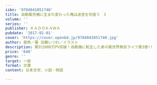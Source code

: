 ```yaml
---
isbn: '9784041051740'
title: 自動販売機に生まれ変わった俺は迷宮を彷徨う　3
volume: ''
series: ''
publisher: ＫＡＤＯＫＡＷＡ
pubdate: '2017-02-01'
cover: 'https://cover.openbd.jp/9784041051740.jpg'
author: 昼熊／著 加藤いつわ／イラスト
description: 累計2000万PV突破！自販機に転生した男の異世界無双ライフ第3巻!!
price: '640'
genre: ''
target: 一般
format: 文庫
content: 日本文学、小説・物語

---
```

